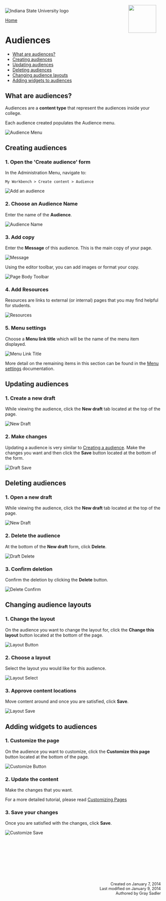 <img class="logo" src="../../global_assets/images/IXM-Transparent-Vertical.jpg" style="float:right; margin:-10px 15px 0 0;" height="90" />
<img class="logo" src="../assets/images/isu_logo.png" alt="Indiana State University logo" />

<a href="index.html">Home</a>

# Audiences

* [What are audiences?](#what-are-audiences)
* [Creating audiences](#creating-audiences)
* [Updating audiences](#updating-audiences)
* [Deleting audiences](#deleting-audiences)
* [Changing audience layouts](#changing-audience-layouts)
* [Adding widgets to audiences](#adding-widgets-to-audiences)

## What are audiences?

Audiences are a **content type** that represent the audiences inside your college.

Each audience created populates the Audience menu.

![Audience Menu](../assets/images/AudienceMenu.png "Audience Menu")

## Creating audiences

### 1. Open the 'Create audience' form
In the Administration Menu, navigate to:

	My Workbench > Create content > Audience

![Add an audience](../assets/images/AudienceAdd.png "Add an audience")

### 2. Choose an Audience Name
Enter the name of the **Audience**.

![Audience Name](../assets/images/AudienceName.png "Audience Name")

### 3. Add copy
Enter the **Message** of this audience. This is the main copy of your page.

![Message](../assets/images/Message.png "Message")

Using the editor toolbar, you can add images or format your copy.

![Page Body Toolbar](../assets/images/PageBodyToolbar.png "Page Body Toolbar")

### 4. Add Resources

Resources are links to external (or internal) pages that you may find helpful for students.

![Resources](../assets/images/Resources.png "Resources")

### 5. Menu settings

Choose a **Menu link title** which will be the name of the menu item displayed.

![Menu Link Title](../assets/images/MenuLinkTitle.png "Menu Link Title")

More detail on the remaining items in this section can be found in the [Menu settings]() documentation.

## Updating audiences

### 1. Create a new draft

While viewing the audience, click the **New draft** tab located at the top of the page.

![New Draft](../assets/images/NewDraft.png "New Draft")

### 2. Make changes

Updating a audience is very similar to [Creating a audience](#creating-audiences). Make the changes you want and then click the **Save** button located at the bottom of the form.

![Draft Save](../assets/images/DraftSave.png "Draft Save")

## Deleting audiences

### 1. Open a new draft

While viewing the audience, click the **New draft** tab located at the top of the page.

![New Draft](../assets/images/NewDraft.png "New Draft")

### 2. Delete the audience

At the bottom of the **New draft** form, click **Delete**.

![Draft Delete](../assets/images/DraftDelete.png "Draft Delete")

### 3. Confirm deletion

Confirm the deletion by clicking the **Delete** button.

![Delete Confirm](../assets/images/DraftDeleteConfirm.png "Delete Confirm")

## Changing audience layouts

### 1. Change the layout

On the audience you want to change the layout for, click the **Change this layout** button located at the bottom of the page.

![Layout Button](../assets/images/LayoutButton.png "Layout Button")

### 2. Choose a layout

Select the layout you would like for this audience.

![Layout Select](../assets/images/LayoutSelect.png "Layout Select")

### 3. Approve content locations

Move content around and once you are satisfied, click **Save**.

![Layout Save](../assets/images/LayoutSave.png "Layout Save")

## Adding widgets to audiences

### 1. Customize the page

On the audience you want to customize, click the **Customize this page** button located at the bottom of the page.

![Customize Button](../assets/images/CustomizeButton.png "Customize Button")

### 2. Update the content

Make the changes that you want.

For a more detailed tutorial, please read [Customizing Pages]()

### 3. Save your changes

Once you are satisfied with the changes, click **Save**.

![Customize Save](../assets/images/CustomizeSave.png "Customize Save")

<p style="margin-top:150px; text-align:right; font-size:90%;">Created on January 7, 2014<br />
Last modified on January 9, 2014<br />
Authored by Gray Sadler</p>
